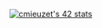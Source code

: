 [![cmieuzet's 42 stats](https://badge42.vercel.app/api/v2/cl8m2nwgl00250gmgdy5qdz39/stats?cursusId=21&coalitionId=218)](https://github.com/JaeSeoKim/badge42)

